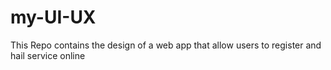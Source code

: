 # my-UI-UX
This Repo contains the design of a web app that allow users to register and hail service online
